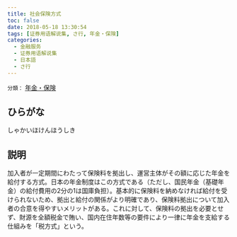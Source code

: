 ```yaml
---
title: 社会保険方式
toc: false
date: 2018-05-18 13:30:54
tags: [证券用语解说集, さ行, 年金・保険]
categories:
  - 金融服务
  - 证券用语解说集
  - 日本語
  - さ行
---
```


`分類：` [年金・保険](/tags/年金・保険/)

## ひらがな

しゃかいほけんほうしき

## 説明

加入者が一定期間にわたって保険料を拠出し、運営主体がその額に応じた年金を給付する方式。日本の年金制度はこの方式である（ただし、国民年金（基礎年金）の給付費用の2分の1は国庫負担）。基本的に保険料を納めなければ給付を受けられないため、拠出と給付の関係がより明確であり、保険料拠出について加入者の合意を得やすいメリットがある。これに対して、保険料の拠出を必要とせず、財源を全額税金で賄い、国内在住年数等の要件により一律に年金を支給する仕組みを「税方式」という。
